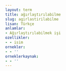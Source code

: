 ```yaml
---
layout: term
title: ağırlaştırılabilme
slug: agirlastirilabilme
lisan: Türkçe
anlamlar:
- Ağırlaştırılabilmek işi
ozellikler:
- - isim
ornekler:
- - ''
orneklerkaynak:
- - ''
---
```

